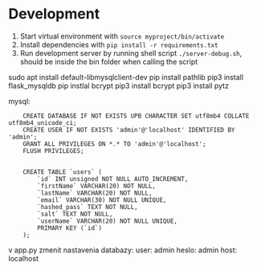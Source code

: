 # Development
1. Start virtual environment with `source myproject/bin/activate`
2. Install dependencies with `pip install -r requirements.txt`
3. Run development server by running shell script `./server-debug.sh`, should be inside the bin folder when calling the script


sudo apt install default-libmysqlclient-dev
pip install pathlib
pip3 install flask_mysqldb
pip instlal bcrypt
pip3 install bcrypt
pip3 install pytz


mysql:

        CREATE DATABASE IF NOT EXISTS UPB CHARACTER SET utf8mb4 COLLATE utf8mb4_unicode_ci;
        CREATE USER IF NOT EXISTS 'admin'@'localhost' IDENTIFIED BY 'admin';
        GRANT ALL PRIVILEGES ON *.* TO 'admin'@'localhost';
        FLUSH PRIVILEGES;


        CREATE TABLE `users` (
            `id` INT unsigned NOT NULL AUTO_INCREMENT,
            `firstName` VARCHAR(20) NOT NULL,
            `lastName` VARCHAR(20) NOT NULL,
            `email` VARCHAR(30) NOT NULL UNIQUE,
            `hashed_pass` TEXT NOT NULL,
            `salt` TEXT NOT NULL,
            `userName` VARCHAR(20) NOT NULL UNIQUE,
            PRIMARY KEY (`id`)
        );

v app.py zmenit nastavenia databazy:
    user: admin
    heslo: admin
    host: localhost